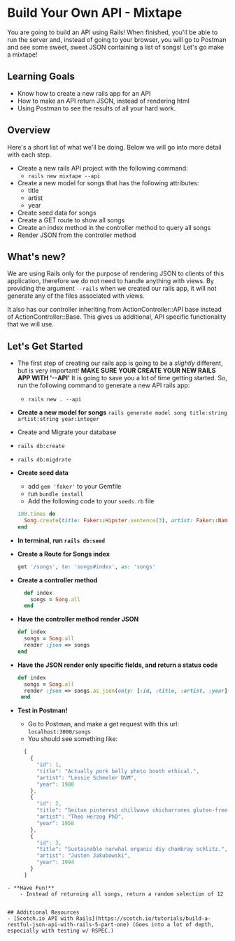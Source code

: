 # Build Your Own API - Mixtape

You are going to build an API using Rails! When finished, you'll be able to run the server and, instead of going to your browser, you will go to Postman and see some sweet, sweet JSON containing a list of songs! Let's go make a mixtape!

## Learning Goals
  - Know how to create a new rails app for an API
  - How to make an API return JSON, instead of rendering html
  - Using Postman to see the results of all your hard work.

## Overview
Here's a short list of what we'll be doing. Below we will go into more detail with each step.

- Create a new rails API project with the following command:
  - `rails new mixtape --api`
- Create a new model for songs that has the following attributes:
  - title
  - artist
  - year
- Create seed data for songs
- Create a GET route to show all songs
- Create an index method in the controller method to query all songs
- Render JSON from the controller method

## What's new?

We are using Rails only for the purpose of rendering JSON to clients of this application, therefore we do not need to handle anything with views. By providing the argument `--rails` when we created our rails app, it will not generate any of the files associated with views.

 It also has our controller inheriting from ActionController::API base instead of ActionController::Base. This gives us additional, API specific functionality that we will use.


## Let's Get Started
- The first step of creating our rails app is going to be a _slightly_ different, but is very important! **MAKE SURE YOUR CREATE YOUR NEW RAILS APP WITH '--API'** It is going to save you a lot of time getting started. So, run the following command to generate a new API rails app:
  - `rails new . --api`

- **Create a new model for songs**
`rails generate model song title:string artist:string year:integer`
-  Create and Migrate your database
  - `rails db:create`
  - `rails db:migdrate`
- **Create seed data**
    - add `gem 'faker'` to your Gemfile
    - run `bundle install`
    - Add the following code to your `seeds.rb` file
  ```Ruby
  100.times do
    Song.create(title: Faker::Hipster.sentence(3), artist: Faker::Name.name, year: rand(1950..2017) )
  end
   ```
- **In terminal, run `rails db:seed`**
- **Create a Route for Songs index**
  ```Ruby
  get '/songs', to: 'songs#index', as: 'songs'
  ```
- **Create a controller method**
  ```Ruby
    def index
      songs = Song.all
    end
  ```
- **Have the controller method render JSON**
  ```Ruby
  def index
    songs = Song.all
    render :json => songs
  end
  ```
- **Have the JSON render only specific fields, and return a status code**
  ```Ruby
  def index
    songs = Song.all
    render :json => songs.as_json(only: [:id, :title, :artist, :year]), status: :ok
   end
   ```
- **Test in Postman!**
  - Go to Postman, and make a get request with this url: `localhost:3000/songs`
  - You should see something like:
  ```JavaScript
    [
      {
        "id": 1,
        "title": "Actually pork belly photo booth ethical.",
        "artist": "Lessie Schmeler DVM",
        "year": 1988
      },
      {
        "id": 2,
        "title": "Seitan pinterest chillwave chicharrones gluten-free pug single-origin coffee.",
        "artist": "Theo Herzog PhD",
        "year": 1958
      },
      {
        "id": 3,
        "title": "Sustainable narwhal organic diy chambray schlitz.",
        "artist": "Justen Jakubowski",
        "year": 1994
      }
    ]
```
- **Have Fun!**
    - Instead of returning all songs, return a random selection of 12


## Additional Resources
- [Scotch.io API with Rails](https://scotch.io/tutorials/build-a-restful-json-api-with-rails-5-part-one) (Goes into a lot of depth, especially with testing w/ RSPEC.)
